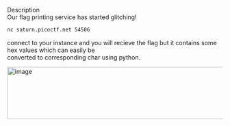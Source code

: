 Description<br>
Our flag printing service has started glitching! <br>
```bash
nc saturn.picoctf.net 54506
```
connect to your instance and you will recieve the flag but it contains some hex values which can easily be<br>
converted to corresponding char using python.<br>

<img width="1115" height="122" alt="image" src="https://github.com/user-attachments/assets/36bfccb6-f4e4-4538-8481-ca0e44d4bcd3" />
